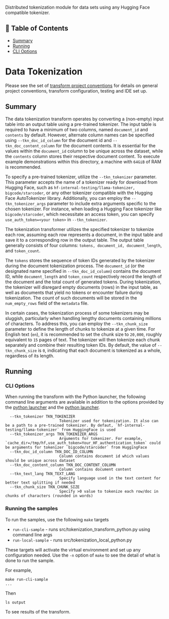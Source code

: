 <p align="Left"> Distributed tokenization module for data sets using any Hugging Face compatible tokenizer.
    <br> 
</p>

## 📝 Table of Contents
- [Summary](#Summary)
- [Running](#Running)
- [CLI Options](#cli_options)

# Data Tokenization
Please see the set of
[transform project conventions](../../../README.md)
for details on general project conventions, transform configuration,
testing and IDE set up.

## Summary 
The data tokenization transform operates by converting a (non-empty) input table into an output table 
using a pre-trained tokenizer. The input table is required to have a minimum of two columns, 
named `document_id` and `contents` by default. However, alternate column names can be specified using 
`--tkn_doc_id_column` for the document id and `--tkn_doc_content_column` for the document contents.
It is essential for the values within the `document_id` column to be unique across the dataset, 
while the `contents` column stores their respective document content. To execute example demonstrations within this directory, 
a machine with `64GiB` of RAM is recommended.

To specify a pre-trained tokenizer, utilize the `--tkn_tokenizer` parameter. 
This parameter accepts the name of a tokenizer ready for download from Hugging Face, 
such as `hf-internal-testing/llama-tokenizer, bigcode/starcoder`, or any other tokenizer compatible 
with the Hugging Face AutoTokenizer library. Additionally, you can employ the `--tkn_tokenizer_args` parameter 
to include extra arguments specific to the chosen tokenizer. 
For instance, when loading a Hugging Face tokenizer like `bigcode/starcoder`, which necessitate an access token, 
you can specify `use_auth_token=<your token>` in `--tkn_tokenizer`. 

The tokenization transformer utilizes the specified tokenizer to tokenize each row, 
assuming each row represents a document, in the input table and save it to a corresponding row in the output table. 
The output table generally consists of four columns: `tokens, document_id, document_length`, and `token_count`.

The `tokens` stores the sequence of token IDs generated by the tokenizer during the document tokenization process. 
The `document_id` (or the designated name specified in `--tkn_doc_id_column`) contains the document ID, 
while `document_length` and `token_count` respectively record the length of the document and the total count of generated tokens.
During tokenization, the tokenizer will disregard empty documents (rows) in the input table, 
as well as documents that yield no tokens or encounter failure during tokenization. 
The count of such documents will be stored in the `num_empty_rows` field of the `metadata` file.


In certain cases, the tokenization process of some tokenizers may be sluggish, 
particularly when handling lengthy documents containing millions of characters. 
To address this, you can employ the `--tkn_chunk_size` parameter to define the length of chunks to tokenize at a given time.
For English text (`en`), it is recommended to set the chunk size to `20,000`, roughly equivalent to `15` pages of text. 
The tokenizer will then tokenize each chunk separately and combine their resulting token IDs.
By default, the value of `--tkn_chunk_size` is `0`, indicating that each document is tokenized as a whole, regardless of its length.



## Running

### CLI Options
When running the transform with the Python launcher,
the following command line arguments are available in addition to 
the options provided by the [python launcher](../../../../data-processing-lib/doc/python-launcher-options.md)
and the [python launcher](../../../../data-processing-lib/doc/python-launcher-options.md).
```
  --tkn_tokenizer TKN_TOKENIZER
                        Tokenizer used for tokenization. It also can be a path to a pre-trained tokenizer. By defaut, `hf-internal-testing/llama-tokenizer` from HuggingFace is used
  --tkn_tokenizer_args TKN_TOKENIZER_ARGS
                        Arguments for tokenizer. For example, `cache_dir=/tmp/hf,use_auth_token=Your_HF_authentication_token` could be arguments for tokenizer `bigcode/starcoder` from HuggingFace
  --tkn_doc_id_column TKN_DOC_ID_COLUMN
                        Column contains document id which values should be unique across dataset
  --tkn_doc_content_column TKN_DOC_CONTENT_COLUMN
                        Column contains document content
  --tkn_text_lang TKN_TEXT_LANG
                        Specify language used in the text content for better text splitting if needed
  --tkn_chunk_size TKN_CHUNK_SIZE
                        Specify >0 value to tokenize each row/doc in chunks of characters (rounded in words)
```

### Running the samples
To run the samples, use the following `make` targets

* `run-cli-sample` - runs src/tokenization_transform_python.py using command line args
* `run-local-sample` - runs src/tokenization_local_python.py

These targets will activate the virtual environment and set up any configuration needed.
Use the `-n` option of `make` to see the detail of what is done to run the sample.

For example, 
```shell
make run-cli-sample
...
```
Then 
```shell
ls output
```
To see results of the transform.
